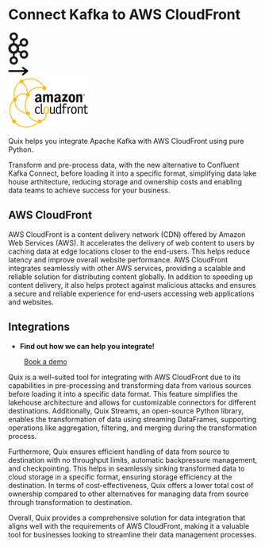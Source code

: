 # Connect Kafka to AWS CloudFront

<div class="connect-images cards blog-grid-card" markdown>
<div>
<img src="../images/kafka_logo.png" width="40px" />
</div>
<div>
<img src="../images/arrow.svg" width="40px" />
</div>
<div>
<img src="./images/aws-cloudfront_1.jpg" />
</div>
</div>

Quix helps you integrate Apache Kafka with AWS CloudFront using pure Python.

Transform and pre-process data, with the new alternative to Confluent Kafka Connect, before loading it into a specific format, simplifying data lake house arthitecture, reducing storage and ownership costs and enabling data teams to achieve success for your business.

## AWS CloudFront

AWS CloudFront is a content delivery network (CDN) offered by Amazon Web Services (AWS). It accelerates the delivery of web content to users by caching data at edge locations closer to the end-users. This helps reduce latency and improve overall website performance. AWS CloudFront integrates seamlessly with other AWS services, providing a scalable and reliable solution for distributing content globally. In addition to speeding up content delivery, it also helps protect against malicious attacks and ensures a secure and reliable experience for end-users accessing web applications and websites.

## Integrations

<div class="grid cards" markdown>

- __Find out how we can help you integrate!__

    <a class="md-button md-button--primary" href="https://share.hsforms.com/1iW0TmZzKQMChk0lxd_tGiw4yjw2?__hstc=175542013.2303933fbd746c0ac86d9ccbe9bc9100.1728383268831.1729603416735.1729620918855.31&__hssc=175542013.1.1729620918855&__hsfp=2132701734" target="_blank" style="margin:.5rem;">Book a demo</a>

</div>


Quix is a well-suited tool for integrating with AWS CloudFront due to its capabilities in pre-processing and transforming data from various sources before loading it into a specific data format. This feature simplifies the lakehouse architecture and allows for customizable connectors for different destinations. Additionally, Quix Streams, an open-source Python library, enables the transformation of data using streaming DataFrames, supporting operations like aggregation, filtering, and merging during the transformation process.

Furthermore, Quix ensures efficient handling of data from source to destination with no throughput limits, automatic backpressure management, and checkpointing. This helps in seamlessly sinking transformed data to cloud storage in a specific format, ensuring storage efficiency at the destination. In terms of cost-effectiveness, Quix offers a lower total cost of ownership compared to other alternatives for managing data from source through transformation to destination.

Overall, Quix provides a comprehensive solution for data integration that aligns well with the requirements of AWS CloudFront, making it a valuable tool for businesses looking to streamline their data management processes.

